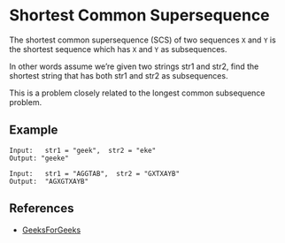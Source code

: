 Shortest Common Supersequence
=============================

The shortest common supersequence (SCS) of two sequences `X` and `Y` is the shortest sequence which has `X` and `Y` as subsequences.

In other words assume we’re given two strings str1 and str2, find the shortest string that has both str1 and str2 as subsequences.

This is a problem closely related to the longest common subsequence problem.

Example
-------

    Input:   str1 = "geek",  str2 = "eke"
    Output: "geeke"

    Input:   str1 = "AGGTAB",  str2 = "GXTXAYB"
    Output:  "AGXGTXAYB"

References
----------

-   [GeeksForGeeks](https://www.geeksforgeeks.org/shortest-common-supersequence/)
